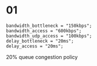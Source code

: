 # 01

```
bandwidth_bottleneck = "150kbps";
bandwidth_access = "600kbps";
bandwidth_udp_access = "100kbps";
delay_bottleneck = "20ms";
delay_access = "20ms";
```

20% queue congestion policy
